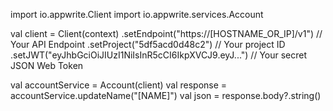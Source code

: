 import io.appwrite.Client
import io.appwrite.services.Account

val client = Client(context)
  .setEndpoint("https://[HOSTNAME_OR_IP]/v1") // Your API Endpoint
  .setProject("5df5acd0d48c2") // Your project ID
  .setJWT("eyJhbGciOiJIUzI1NiIsInR5cCI6IkpXVCJ9.eyJ...") // Your secret JSON Web Token

val accountService = Account(client)
val response = accountService.updateName("[NAME]")
val json = response.body?.string()